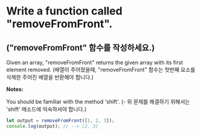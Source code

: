 # Write a function called "removeFromFront".
## ("removeFromFront" 함수를 작성하세요.)

Given an array, "removeFromFront" returns the given array with its first element removed.
(배열이 주어졌을때, "removeFromFront" 함수는 첫번째 요소를 삭제한 주어진 배열을 반환해야 합니다.)

**Notes:**

You should be familiar with the method 'shift'.
(- 위 문제를 해결하기 위해서는 'shift' 메소드에 익숙하셔야 합니다.)

```js
let output = removeFromFront([1, 2, 3]);
console.log(output); // --> [2, 3]
```
